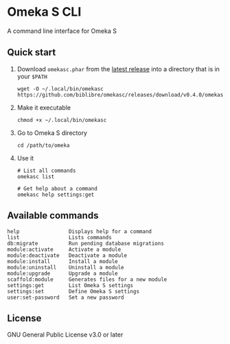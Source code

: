 # Omeka S CLI

A command line interface for Omeka S

## Quick start

1. Download `omekasc.phar` from the
   [latest release](https://github.com/biblibre/omekasc/releases/latest)
   into a directory that is in your `$PATH`

   ```
   wget -O ~/.local/bin/omekasc https://github.com/biblibre/omekasc/releases/download/v0.4.0/omekasc.phar
   ```

2. Make it executable

   ```
   chmod +x ~/.local/bin/omekasc
   ```

3. Go to Omeka S directory

   ```
   cd /path/to/omeka
   ```

4. Use it

   ```
   # List all commands
   omekasc list

   # Get help about a command
   omekasc help settings:get
   ```

## Available commands

```
help                Displays help for a command
list                Lists commands
db:migrate          Run pending database migrations
module:activate     Activate a module
module:deactivate   Deactivate a module
module:install      Install a module
module:uninstall    Uninstall a module
module:upgrade      Upgrade a module
scaffold:module     Generates files for a new module
settings:get        List Omeka S settings
settings:set        Define Omeka S settings
user:set-password   Set a new password
```

## License

GNU General Public License v3.0 or later
